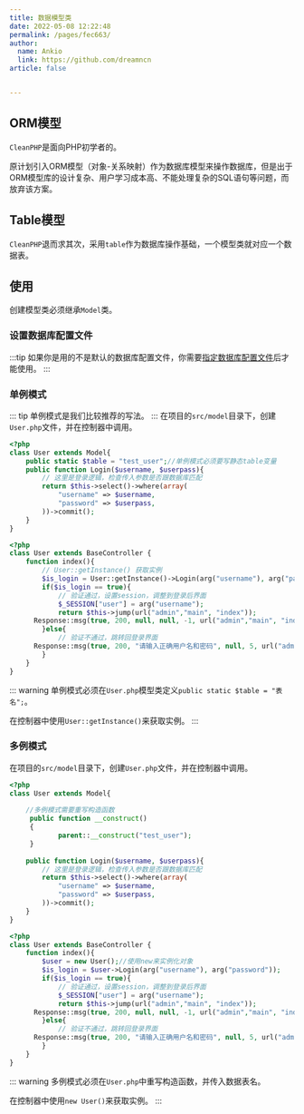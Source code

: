 ```yaml
---
title: 数据模型类
date: 2022-05-08 12:22:48
permalink: /pages/fec663/
author: 
  name: Ankio
  link: https://github.com/dreamncn
article: false


---
```


## ORM模型

`CleanPHP`是面向PHP初学者的。

原计划引入ORM模型（对象-关系映射）作为数据库模型来操作数据库，但是出于ORM模型库的设计复杂、用户学习成本高、不能处理复杂的SQL语句等问题，而放弃该方案。


## Table模型

`CleanPHP`退而求其次，采用`table`作为数据库操作基础，一个模型类就对应一个数据表。


## 使用

创建模型类必须继承`Model`类。

### 设置数据库配置文件
:::tip
如果你是用的不是默认的数据库配置文件，你需要[指定数据库配置文件](02.数据库配置文件.md#设置数据库配置文件)后才能使用。
:::

### 单例模式
::: tip
单例模式是我们比较推荐的写法。
:::
在项目的`src/model`目录下，创建`User.php`文件，并在控制器中调用。



<code-group>
  <code-block title="User.php" active>

```php
<?php
class User extends Model{
	public static $table = "test_user";//单例模式必须要写静态table变量
	public function Login($username, $userpass){
		// 这里是登录逻辑，检查传入参数是否跟数据库匹配
		return $this->select()->where(array(
			"username" => $username,
			"password" => $userpass, 
		))->commit();
	}
}

```
  </code-block>
  <code-block title="Main.php">

```php
<?php
class User extends BaseController {
	function index(){
		// User::getInstance() 获取实例
		$is_login = User::getInstance()->Login(arg("username"), arg("password"));
		if($is_login == true){
			// 验证通过，设置session，调整到登录后界面
			$_SESSION["user"] = arg("username");
			return $this->jump(url("admin","main", "index"));
      Response::msg(true, 200, null, null, -1, url("admin","main", "index"));
		}else{
			// 验证不通过，跳转回登录界面
      Response::msg(true, 200, "请输入正确用户名和密码", null, 5, url("admin","main", "index"));
		}
	}
}
```
  </code-block>


</code-group>

::: warning
单例模式必须在`User.php`模型类定义`public static $table = "表名";`。

在控制器中使用`User::getInstance()`来获取实例。
:::




### 多例模式

在项目的`src/model`目录下，创建`User.php`文件，并在控制器中调用。


<code-group>
  <code-block title="User.php" active>

```php
<?php
class User extends Model{
	
	//多例模式需要重写构造函数
	 public function __construct()
     {
            parent::__construct("test_user");     
     }
	
	public function Login($username, $userpass){
		// 这里是登录逻辑，检查传入参数是否跟数据库匹配
		return $this->select()->where(array(
			"username" => $username,
			"password" => $userpass, 
		))->commit();
	}
}

```
  </code-block>
  <code-block title="Main.php">

```php
<?php
class User extends BaseController {
	function index(){
		$user = new User();//使用new来实例化对象
		$is_login = $user->Login(arg("username"), arg("password"));
		if($is_login == true){
			// 验证通过，设置session，调整到登录后界面
			$_SESSION["user"] = arg("username");
			return $this->jump(url("admin","main", "index"));
      Response::msg(true, 200, null, null, -1, url("admin","main", "index"));
		}else{
			// 验证不通过，跳转回登录界面
      Response::msg(true, 200, "请输入正确用户名和密码", null, 5, url("admin","main", "index"));
		}
	}
}
```
  </code-block>


</code-group>

::: warning
多例模式必须在`User.php`中重写构造函数，并传入数据表名。

在控制器中使用`new User()`来获取实例。
:::

